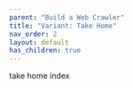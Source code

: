 ```yaml
---
parent: "Build a Web Crawler"
title: "Variant: Take Home"
nav_order: 2
layout: default
has_children: true
---
```


take home index